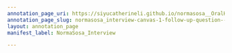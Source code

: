 ```yaml
---
annotation_page_uri: https://siyucatherineli.github.io/normasosa__OralHistory/annotations/normasosa_interview-canvas-1-follow-up-question--if-moving-to-chicago-sun-times-was-a-major-shift-for-sosa-.json
annotation_page_slug: normasosa_interview-canvas-1-follow-up-question--if-moving-to-chicago-sun-times-was-a-major-shift-for-sosa-
layout: annotation_page
manifest_label: NormaSosa_Interview

---
```

